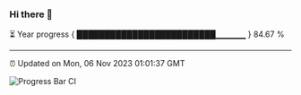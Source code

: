 ### Hi there 👋

⏳ Year progress { █████████████████████████▁▁▁▁▁ } 84.67 %

---

⏰ Updated on Mon, 06 Nov 2023 01:01:37 GMT

![Progress Bar CI](https://github.com/liununu/liununu/workflows/Progress%20Bar%20CI/badge.svg)
